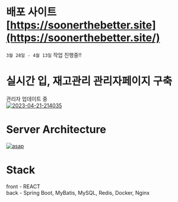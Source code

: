 # 배포 사이트  [https://soonerthebetter.site](https://soonerthebetter.site/)
```3월 28일 - 4월 13일``` 
작업 진행중!!  

# 실시간 입, 재고관리 관리자페이지 구축
관리자 업데이트 중        
<a href="https://ibb.co/fFZf0G7"><img src="https://i.ibb.co/mTdkzF7/2023-04-21-214035.png" alt="2023-04-21-214035" border="0"></a>
 
# Server Architecture  
<a href="https://ibb.co/dgSnqZc"><img src="https://i.ibb.co/0tkPS5X/asap.png" alt="asap" border="0"></a>


# Stack  
front - REACT  
back - Spring Boot, MyBatis, MySQL, Redis, Docker, Nginx 
